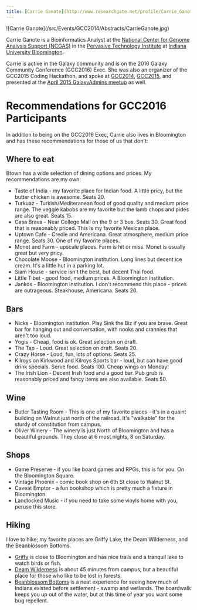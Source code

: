 ```yaml
---
title: [Carrie Ganote](http://www.researchgate.net/profile/Carrie_Ganote)
---
```



<div class='right'>![Carrie Ganote](/src/Events/GCC2014/Abstracts/CarrieGanote.jpg)</div>

Carrie Ganote is a Bioinformatics Analyst at the [National Center for Genome Analysis Support (NCGAS)](http://ncgas.org/) in the [Pervasive Technology Institute](https://pti.iu.edu/) at [Indiana University Bloomington](http://www.iu.edu/).

Carrie is active in the Galaxy community and is on the 2016 Galaxy Community Conference (GCC2016) Exec.  She was also an organizer of the GCC2015 Coding Hackathon, and spoke at [GCC2014](../Events/GCC2014), [GCC2015](http://gcc2015.tsl.ac.uk/), and presented at the [April 2015 GalaxyAdmins meetup](/src/Community/GalaxyAdmins/Meetups/2015_04_16/index.md) as well.

# Recommendations for GCC2016 Participants

In addition to being on the GCC2016 Exec, Carrie also lives in Bloomington and has these recommendations for those of us that don't:

## Where to eat

Btown has a wide selection of dining options and prices. My recommendations are my own:

* Taste of India - my favorite place for Indian food. A little pricy, but the butter chicken is awesome. Seats 20.
* Turkuaz - Turkish/Mediteranean food of good quality and medium price range. The veggie kabobs are my favorite but the lamb chops and pides are also great. Seats 15.
* Casa Brava - Near College Mall on the 9 or 3 bus. Seats 30. Great food that is reasonably priced. This is my favorite Mexican place.
* Uptown Cafe - Creole and Americana. Great atmosphere, medium price range. Seats 30. One of my favorite places.
* Monet and Farm - upscale places. Farm is hit or miss. Monet is usually great but very pricy.
* Chocolate Moose - Bloomington institution. Long lines but decent ice cream. It's a little hut in a parking lot.
* Siam House - service isn't the best, but decent Thai food.
* Little Tibet - good food, medium prices. A Bloomington institution.
* Jankos - Bloomington institution. I don't recommend this place - prices are outrageous. Steakhouse, Americana. Seats 20.

## Bars

* Nicks - Bloomington institution. Play Sink the Biz if you are brave. Great bar for hanging out and conversation, with nooks and crannies that aren't too loud. 
* Yogis - Cheap, food is ok. Great selection on draft.
* The Tap - Loud. Great selection on draft. Seats 20.
* Crazy Horse - Loud, fun, lots of options. Seats 25.
* Kilroys on Kirkwood and Kilroys Sports bar - loud, but can have good drink specials. Serve food. Seats 100. Cheap wings on Monday!
* The Irish Lion - Decent Irish food and a good bar. Pub grub is reasonably priced and fancy items are also available. Seats 50.

## Wine

* Butler Tasting Room - This is one of my favorite places - it's in a quaint building on Walnut just north of the railroad. It's "walkable" for the sturdy of constitution from campus.
* Oliver Winery - The winery is just North of Bloomington and has a beautiful grounds. They close at 6 most nights, 8 on Saturday.

## Shops

* Game Preserve - if you like board games and RPGs, this is for you. On the Bloomington Square.
* Vintage Phoenix - comic book shop on 6th St close to Walnut St.
* Caveat Emptor - a fun bookshop which is pretty much a fixture in Bloomington.
* Landlocked Music - if you need to take some vinyls home with you, peruse this store.

## Hiking

I love to hike; my favorite places are Griffy Lake, the Deam Wilderness, and the Beanblossom Bottoms. 

* [Griffy](https://en.wikipedia.org/wiki/Griffy_Lake) is close to Bloomington and has nice trails and a tranquil lake to watch birds or fish.
* [Deam Wilderness](https://en.wikipedia.org/wiki/Charles_C._Deam_Wilderness_Area) is about 45 minutes from campus, but a beautiful place for those who like to be lost in forests.
* [Beanblossom Bottoms](https://sycamorelandtrust.org/beanblossom-bottoms) is a neat experience for seeing how much of Indiana existed before settlement - swamp and wetlands. The boardwalk keeps you up out of the water, but at this time of year you want some bug repellent.


